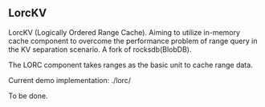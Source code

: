 
## LorcKV
LorcKV (Logically Ordered Range Cache). 
Aiming to utilize in-memory cache component to overcome the performance problem of range query in the KV separation scenario. 
A fork of rocksdb(BlobDB). 

The LORC component takes ranges as the basic unit to cache range data.

Current demo implementation: ./lorc/

To be done.